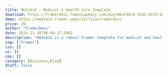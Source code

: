 ```yaml
---
title: MediAid — Medical & Health Care Template
download: https://framerdevs.lemonsqueezy.com/buy/06af40c6-33a2-4574-8afe-d1d7b0031570
demo: https://mediaid.framer.website/?via=framerdevs
price: 29
author: "FramerDevs"
date: 2024-11-30T08:44:37.590Z
description: "MediAid is a robust Framer template for medical and healthcare needs, with 14 pages designed for user-friendly. From homepage to appointment booking and blogs, it's crafted for seamless communication and exceptional patient care."
ssg: ["Framer"]
css: []
ui: []
cms: []
category: [Business,Blog]
draft: false
---
```

